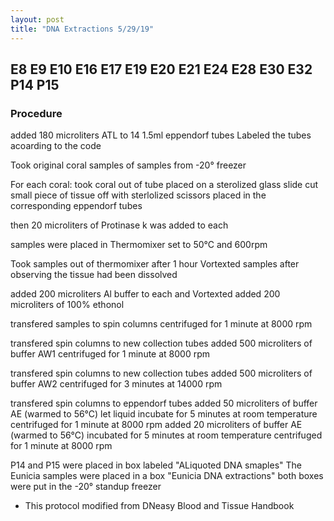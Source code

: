 ```yaml
---
layout: post
title: "DNA Extractions 5/29/19"
---
```


## E8 E9 E10 E16 E17 E19 E20 E21 E24 E28 E30 E32 P14 P15  

### Procedure

added 180 microliters ATL to 14 1.5ml eppendorf tubes
Labeled the tubes acoarding to the code 

Took original coral samples of samples from -20° freezer 

For each coral:
took coral out of tube 
placed on a sterolized glass slide
cut small piece of tissue off with sterlolized scissors
placed in the corresponding eppendorf tubes

then  20 microliters of Protinase k was added to each

samples were placed in Thermomixer set to 50°C and 600rpm

Took samples out of thermomixer after 1 hour
Vortexted samples after observing the tissue had been dissolved

added 200 microliters Al buffer to each and Vortexted
added 200 microliters of 100% ethonol 

transfered samples to spin columns
centrifuged for 1 minute at 8000 rpm

transfered spin columns to new collection tubes 
added 500 microliters of buffer AW1
centrifuged for 1 minute at 8000 rpm

transfered spin columns to new collection tubes
added 500 microliters of buffer AW2
centrifuged for 3 minutes at 14000 rpm

transfered spin columns to eppendorf tubes
added 50 microliters of buffer AE (warmed to 56°C)
let liquid incubate for 5 minutes at room temperature 
centrifuged for 1 minute at 8000 rpm
added 20 microliters of buffer AE (warmed to 56°C)
incubated for 5 minutes at room temperature
centrifuged for 1 minute at 8000 rpm

P14 and P15 were placed in box labeled "ALiquoted DNA smaples"
The Eunicia samples were placed in a box "Eunicia DNA extractions"
both boxes were put in the -20° standup freezer

* This protocol modified from DNeasy Blood and Tissue Handbook